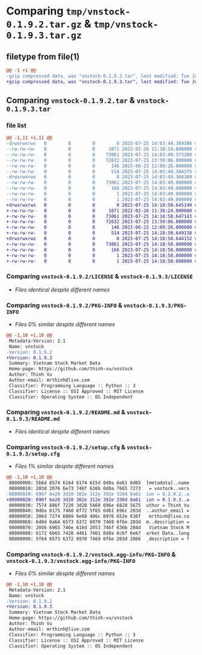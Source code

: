 # Comparing `tmp/vnstock-0.1.9.2.tar.gz` & `tmp/vnstock-0.1.9.3.tar.gz`

## filetype from file(1)

```diff
@@ -1 +1 @@
-gzip compressed data, was "vnstock-0.1.9.2.tar", last modified: Tue Jul 25 14:03:49 2023, max compression
+gzip compressed data, was "vnstock-0.1.9.3.tar", last modified: Tue Jul 25 14:18:50 2023, max compression
```

## Comparing `vnstock-0.1.9.2.tar` & `vnstock-0.1.9.3.tar`

### file list

```diff
@@ -1,11 +1,11 @@
-drwxrwxrwx   0        0        0        0 2023-07-25 14:03:49.369386 vnstock-0.1.9.2/
--rw-rw-rw-   0        0        0     1071 2022-02-26 11:38:24.000000 vnstock-0.1.9.2/LICENSE
--rw-rw-rw-   0        0        0    73061 2023-07-25 14:03:49.373380 vnstock-0.1.9.2/PKG-INFO
--rw-rw-rw-   0        0        0    72632 2023-07-25 13:50:06.000000 vnstock-0.1.9.2/README.md
--rw-rw-rw-   0        0        0      146 2023-06-22 12:09:26.000000 vnstock-0.1.9.2/pyproject.toml
--rw-rw-rw-   0        0        0      514 2023-07-25 14:03:49.384375 vnstock-0.1.9.2/setup.cfg
-drwxrwxrwx   0        0        0        0 2023-07-25 14:03:49.368389 vnstock-0.1.9.2/vnstock.egg-info/
--rw-rw-rw-   0        0        0    73061 2023-07-25 14:03:49.000000 vnstock-0.1.9.2/vnstock.egg-info/PKG-INFO
--rw-rw-rw-   0        0        0      166 2023-07-25 14:03:49.000000 vnstock-0.1.9.2/vnstock.egg-info/SOURCES.txt
--rw-rw-rw-   0        0        0        1 2023-07-25 14:03:49.000000 vnstock-0.1.9.2/vnstock.egg-info/dependency_links.txt
--rw-rw-rw-   0        0        0        1 2023-07-25 14:03:49.000000 vnstock-0.1.9.2/vnstock.egg-info/top_level.txt
+drwxrwxrwx   0        0        0        0 2023-07-25 14:18:50.645149 vnstock-0.1.9.3/
+-rw-rw-rw-   0        0        0     1071 2022-02-26 11:38:24.000000 vnstock-0.1.9.3/LICENSE
+-rw-rw-rw-   0        0        0    73061 2023-07-25 14:18:50.647143 vnstock-0.1.9.3/PKG-INFO
+-rw-rw-rw-   0        0        0    72632 2023-07-25 13:50:06.000000 vnstock-0.1.9.3/README.md
+-rw-rw-rw-   0        0        0      146 2023-06-22 12:09:26.000000 vnstock-0.1.9.3/pyproject.toml
+-rw-rw-rw-   0        0        0      514 2023-07-25 14:18:50.649138 vnstock-0.1.9.3/setup.cfg
+drwxrwxrwx   0        0        0        0 2023-07-25 14:18:50.644152 vnstock-0.1.9.3/vnstock.egg-info/
+-rw-rw-rw-   0        0        0    73061 2023-07-25 14:18:50.000000 vnstock-0.1.9.3/vnstock.egg-info/PKG-INFO
+-rw-rw-rw-   0        0        0      166 2023-07-25 14:18:50.000000 vnstock-0.1.9.3/vnstock.egg-info/SOURCES.txt
+-rw-rw-rw-   0        0        0        1 2023-07-25 14:18:50.000000 vnstock-0.1.9.3/vnstock.egg-info/dependency_links.txt
+-rw-rw-rw-   0        0        0        1 2023-07-25 14:18:50.000000 vnstock-0.1.9.3/vnstock.egg-info/top_level.txt
```

### Comparing `vnstock-0.1.9.2/LICENSE` & `vnstock-0.1.9.3/LICENSE`

 * *Files identical despite different names*

### Comparing `vnstock-0.1.9.2/PKG-INFO` & `vnstock-0.1.9.3/PKG-INFO`

 * *Files 0% similar despite different names*

```diff
@@ -1,10 +1,10 @@
 Metadata-Version: 2.1
 Name: vnstock
-Version: 0.1.9.2
+Version: 0.1.9.3
 Summary: Vietnam Stock Market Data
 Home-page: https://github.com/thinh-vu/vnstock
 Author: Thinh Vu
 Author-email: mrthinh@live.com
 Classifier: Programming Language :: Python :: 3
 Classifier: License :: OSI Approved :: MIT License
 Classifier: Operating System :: OS Independent
```

### Comparing `vnstock-0.1.9.2/README.md` & `vnstock-0.1.9.3/README.md`

 * *Files identical despite different names*

### Comparing `vnstock-0.1.9.2/setup.cfg` & `vnstock-0.1.9.3/setup.cfg`

 * *Files 1% similar despite different names*

```diff
@@ -1,10 +1,10 @@
 00000000: 5b6d 6574 6164 6174 615d 0d0a 6e61 6d65  [metadata]..name
 00000010: 203d 2076 6e73 746f 636b 0d0a 7665 7273   = vnstock..vers
-00000020: 696f 6e20 3d20 302e 312e 392e 320d 0a61  ion = 0.1.9.2..a
+00000020: 696f 6e20 3d20 302e 312e 392e 330d 0a61  ion = 0.1.9.3..a
 00000030: 7574 686f 7220 3d20 5468 696e 6820 5675  uthor = Thinh Vu
 00000040: 0d0a 6175 7468 6f72 5f65 6d61 696c 203d  ..author_email =
 00000050: 206d 7274 6869 6e68 406c 6976 652e 636f   mrthinh@live.co
 00000060: 6d0d 0a64 6573 6372 6970 7469 6f6e 203d  m..description =
 00000070: 2056 6965 746e 616d 2053 746f 636b 204d   Vietnam Stock M
 00000080: 6172 6b65 7420 4461 7461 0d0a 6c6f 6e67  arket Data..long
 00000090: 5f64 6573 6372 6970 7469 6f6e 203d 2066  _description = f
```

### Comparing `vnstock-0.1.9.2/vnstock.egg-info/PKG-INFO` & `vnstock-0.1.9.3/vnstock.egg-info/PKG-INFO`

 * *Files 0% similar despite different names*

```diff
@@ -1,10 +1,10 @@
 Metadata-Version: 2.1
 Name: vnstock
-Version: 0.1.9.2
+Version: 0.1.9.3
 Summary: Vietnam Stock Market Data
 Home-page: https://github.com/thinh-vu/vnstock
 Author: Thinh Vu
 Author-email: mrthinh@live.com
 Classifier: Programming Language :: Python :: 3
 Classifier: License :: OSI Approved :: MIT License
 Classifier: Operating System :: OS Independent
```

